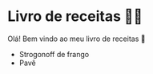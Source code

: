 # Livro de receitas :man_cook:

Olá! Bem vindo ao meu livro de receitas :facepunch:

* Strogonoff de frango
* Pavê
